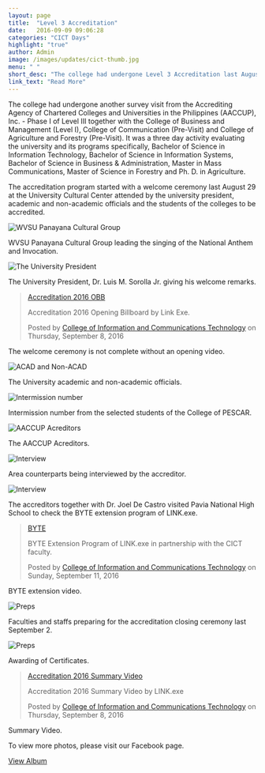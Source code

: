 ```yaml
---
layout: page
title:  "Level 3 Accreditation"
date:   2016-09-09 09:06:28
categories: "CICT Days"
highlight: "true"
author: Admin
image: /images/updates/cict-thumb.jpg
menu: " "
short_desc: "The college had undergone Level 3 Accreditation last August 29 together with CBM, COC and CAF."
link_text: "Read More"
---
```

<p>
The college had undergone another survey visit from the Accrediting Agency of Chartered Colleges and Universities in the Philippines (AACCUP), Inc. - Phase I of Level III together with the College of Business and Management (Level I), College of Communication (Pre-Visit) and College of Agriculture and Forestry (Pre-Visit). It was a three day activity evaluating the university and its programs specifically, Bachelor of Science in Information Technology, Bachelor of Science in Information Systems, Bachelor of Science in Business &amp; Administration, Master in Mass Communications, Master of Science in Forestry and Ph. D. in Agriculture. 
</p>

<p>
The accreditation program started with a welcome ceremony last August 29 at the University Cultural Center attended by the university president, academic and  non-academic officials and the students of the colleges to be accredited.
</p>
<div>
	<img class="img-responsive" src="{{"/images/updates/img01.jpg" | prepend: site.baseurl | prepend: site.url}}" alt="WVSU Panayana Cultural Group">
</div>
<p class="img-desc">
	WVSU Panayana Cultural Group leading the singing of the National Anthem and Invocation.
</p>
<div>
	<img class="img-responsive" src="{{"/images/updates/img02.jpg" | prepend: site.baseurl | prepend: site.url}}" alt="The University President">
</div>
<p class="img-desc">
	The University President, Dr. Luis M. Sorolla Jr. giving his welcome remarks.
</p>
<div class="fb-video" data-href="https://www.facebook.com/cictwvsu/videos/283713115346734/" data-width="900" data-show-text="false"><blockquote cite="https://www.facebook.com/cictwvsu/videos/283713115346734/" class="fb-xfbml-parse-ignore"><a href="https://www.facebook.com/cictwvsu/videos/283713115346734/">Accreditation 2016 OBB</a><p>Accreditation 2016 Opening Billboard by Link Exe.</p>Posted by <a href="https://www.facebook.com/cictwvsu/">College of Information and Communications Technology</a> on Thursday, September 8, 2016</blockquote></div>
<p class="img-desc">
	The welcome ceremony is not complete without an opening video.
</p>
<div>
	<img class="img-responsive" src="{{"/images/updates/img03.jpg" | prepend: site.baseurl | prepend: site.url}}" alt="ACAD and Non-ACAD">
</div>
<p class="img-desc">
	The University academic and non-academic officials.
</p>
<div>
	<img class="img-responsive" src="{{"/images/updates/img04.jpg" | prepend: site.baseurl | prepend: site.url}}" alt="Intermission number">
</div>
<p class="img-desc">
	Intermission number from the selected students of the College of PESCAR.
</p>
<div>
	<img class="img-responsive" src="{{"/images/updates/img05.jpg" | prepend: site.baseurl | prepend: site.url}}" alt="AACCUP Acreditors">
</div>
<p class="img-desc">
	The AACCUP Acreditors.
</p>
<div>
	<img class="img-responsive" src="{{"/images/updates/img06.jpg" | prepend: site.baseurl | prepend: site.url}}" alt="Interview">
</div>
<p class="img-desc">
	Area counterparts being interviewed by the accreditor.
</p>
<div>
	<img class="img-responsive" src="{{"/images/updates/img07.jpg" | prepend: site.baseurl | prepend: site.url}}" alt="Interview">
</div>
<p class="img-desc">
	The accreditors together with Dr. Joel De Castro visited Pavia National High School to check the BYTE extension program of LINK.exe.
</p>
<div class="fb-video" data-href="https://www.facebook.com/cictwvsu/videos/285666985151347/" data-width="900" data-show-text="false" data-show-captions="true"><blockquote cite="https://www.facebook.com/cictwvsu/videos/285666985151347/" class="fb-xfbml-parse-ignore"><a href="https://www.facebook.com/cictwvsu/videos/285666985151347/">BYTE</a><p>BYTE Extension Program of LINK.exe in partnership with the CICT faculty.</p>Posted by <a href="https://www.facebook.com/cictwvsu/">College of Information and Communications Technology</a> on Sunday, September 11, 2016</blockquote></div>
<p class="img-desc">
	BYTE extension video. 
</p>
<div>
	<img class="img-responsive" src="{{"/images/updates/img08.jpg" | prepend: site.baseurl | prepend: site.url}}" alt="Preps">
</div>
<p class="img-desc">
	Faculties and staffs preparing for the accreditation closing ceremony last September 2.
</p>
<div>
	<img class="img-responsive" src="{{"/images/updates/img09.jpg" | prepend: site.baseurl | prepend: site.url}}" alt="Preps">
</div>
<p class="img-desc">
	Awarding of Certificates.
</p>
<div class="fb-video" data-href="https://www.facebook.com/cictwvsu/videos/283722278679151/" data-width="900" data-show-text="false"><blockquote cite="https://www.facebook.com/cictwvsu/videos/283722278679151/" class="fb-xfbml-parse-ignore"><a href="https://www.facebook.com/cictwvsu/videos/283722278679151/">Accreditation 2016 Summary Video</a><p>Accreditation 2016 Summary Video by LINK.exe</p>Posted by <a href="https://www.facebook.com/cictwvsu/">College of Information and Communications Technology</a> on Thursday, September 8, 2016</blockquote></div>
<p class="img-desc">
	Summary Video.
</p>
<p>To view more photos, please visit our Facebook page.</p>
<a class="mdl-button mdl-button--colored mdl-js-button mdl-js-ripple-effect cict-orange mdl-color-text--white" href="https://www.facebook.com/cictwvsu/photos/?tab=album&album_id=283698975348148">
View Album
</a>

